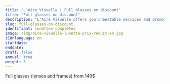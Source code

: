 ```yaml
---
title: "L'Aire Visuelle | Full glasses on discount"
titre: "Full glasses on discount"
description: "L'Aire Visuelle offers you unbeatable services and promotions near you."
slug: full-glasses-on-discount
identifiant: lunettes-completes
image: /img/aire-visuelle-lunette-prix-reduit-en.jpg
i18nlanguage: en
startdate: 
enddate: 
draft: false
annuel: true
weight: 3
---
```


Full glasses (lenses and frames) from 149$